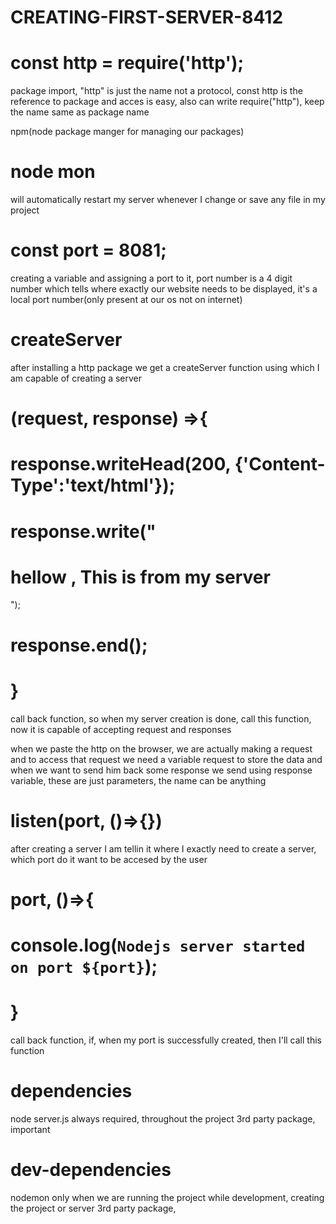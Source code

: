 # CREATING-FIRST-SERVER-8412

# const http = require('http');

package import, "http" is just the name not a protocol, const http is the reference to package and acces is easy, also can write require("http"), keep the name same as package name

npm(node package manger for managing our packages)

# node mon

will automatically restart my server whenever I change or save any file in my project

# const port = 8081;

creating a variable and assigning a port to it, port number is a 4 digit number which tells where exactly our website needs to be displayed, it's a local port number(only present at our os not on internet)

# createServer

after installing a http package we get a createServer function using which I am capable of creating a server

# (request, response) =>{

# response.writeHead(200, {'Content-Type':'text/html'});

# response.write("<h1>hellow , This is from my server</h1>");

# response.end();

# }

call back function, so when my server creation is done, call this function, now it is capable of accepting request and responses

when we paste the http on the browser, we are actually making a request and to access that request we need a variable request to store the data and when we want to send him back some response we send using response variable, these are just parameters, the name can be anything

# listen(port, ()=>{})

after creating a server I am tellin it where I exactly need to create a server, which port do it want to be accesed by the user

# port, ()=>{

# console.log(`Nodejs server started on port ${port}`);

# }

call back function, if, when my port is successfully created, then I'll call this function

# dependencies

node server.js
always required, throughout the project
3rd party package, important

# dev-dependencies

nodemon
only when we are running the project while development, creating the project or server
3rd party package,
